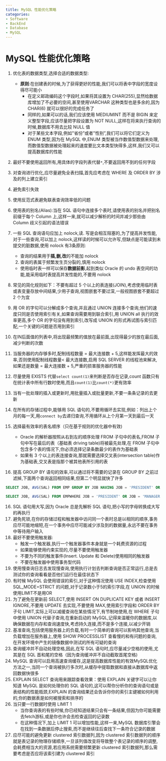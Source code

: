 ```yaml
---
title: MySQL 性能优化策略
categories:
- Software
- BackEnd
- Database
- MySQL
---
```

# MySQL 性能优化策略

1. 优化表的数据类型,选择合适的数据类型:
    - **原则**:在创建表的时候,为了获得更好的性能,我们可以将表中字段的宽度设得尽可能小
        - 在定义邮政编码这个字段时,如果将其设置为 CHAR(255),显然给数据库增加了不必要的空间,甚至使用VARCHAR 这种类型也是多余的,因为 CHAR(6) 就可以很好的完成任务了
        - 同样的,如果可以的话,我们应该使用 MEDIUMINT 而不是 BIGIN 来定义整型字段,应该尽量把字段设置为 NOT NULL,这样在将来执行查询的时候,数据库不用去比较 NULL 值
        - 对于某些文本字段,例如"省份”或者"性别”,我们可以将它们定义为 ENUM 类型,因为在 MySQL 中,ENUM 类型被当作数值型数据来处理,而数值型数据被处理起来的速度要比文本类型快得多,这样,我们又可以提高数据库的性能

2. 最好不要使用返回所有,用具体的字段列表代替`*`,不要返回用不到的任何字段

3. 对查询进行优化,应尽量避免全表扫描,首先应考虑在 WHERE 及 ORDER BY 涉及的列上建立索引

4. 避免索引失效

5. 使用反范式表避免联表查询效率低的问题

6. 使用表的别名(Alias):当在 SQL 语句中连接多个表时,请使用表的别名并把别名前缀于每个 Column 上,这样一来,就可以减少解析的时间并减少那些由 Column 歧义引起的语法错误

7. 一些 SQL 查询语句应加上 nolock,读. 写是会相互阻塞的,为了提高并发性能,对于一些查询,可以加上 nolock,这样读的时候可以允许写,但缺点是可能读到未提交的脏数据,使用 nolock 有3条原则:
    - 查询的结果用于**插,删,改**的不能加 nolock
    2. 查询的表属于频繁发生页分裂的,慎用 nolock
    - 使用临时表一样可以保存**数据前影**,起到类似 Oracle 的 undo 表空间的功能,能采用临时表提高并发性能的,不要用 nolock

8. 常见的简化规则如下：不要有超过 5 个以上的表连接(JOIN),考虑使用临时表或表变量存放中间结果,少用子查询,视图嵌套不要过深,一般视图嵌套不要超过 2 个为宜

9. 用 OR 的字句可以分解成多个查询,并且通过 UNION 连接多个查询,他们的速度只同是否使用索引有关,如果查询需要用到联合索引,用 UNION all 执行的效率更高,多个 OR 的字句没有用到索引,改写成 UNION 的形式再试图与索引匹配,一个关键的问题是否用到索引

10. 在IN后面值的列表中,将出现最频繁的值放在最前面,出现得最少的放在最后面,减少判断的次数

11. 当服务器的内存够多时,配制线程数量 = 最大连接数 + 5,这样能发挥最大的效率,否则使用配制线程数量< 最大连接数,启用 SQL SERVER 的线程池来解决,如果还是数量 = 最大连接数 + 5,严重的损害服务器的性能

12. 尽量使用 EXISTS 代替`select count(1)`来判断是否存在记录,count 函数只有在统计表中所有行数时使用,而且`count(1)`比`count(*)`更有效率

13. 当有一批处理的插入或更新时,用批量插入或批量更新,不要一条条记录的去更新

14. 在所有的存储过程中,能够用 SQL 语句的,不要用循环去实现,例如：列出上个月的每一天,用`connect by`去递归查询,不用循环从上个月第一天到最后一天

15. 选择最有效率的表名顺序（只在基于规则的优化器中有效)
      - Oracle 的解析器按照从右到左的顺序处理 FROM 子句中的表名,FROM 子句中写在最后的表（基础表 driving table)将被最先处理,在 FROM 子句中包含多个表的情况下,你必须选择记录条数最少的表作为基础表
      - 如果有 3 个以上的表连接查询,那就需要选择交叉表(intersection table)作为基础表,交叉表是指那个被其他表所引用的表

16. 提高 GROUP BY 语句的效率,可以通过将不需要的记录在 GROUP BY 之前过滤掉,下面两个查询返回相同结果,但第二个明显就快了许多

```sql
SELECT JOB, AVG(SAL) FROM EMP GROUP BY JOB HAVING JOB = 'PRESIDENT' OR JOB = 'MANAGER';

SELECT JOB, AVG(SAL) FROM EMPWHERE JOB = 'PRESIDENT' OR JOB = 'MANAGER' GROUP BY JOB;
```

16. SQL 语句用大写,因为 Oracle 总是先解析 SQL 语句,把小写的字母转换成大写的再执行
18. 避免死锁,在你的存储过程和触发器中访问同一个表时总是以相同的顺序,事务应尽可能地缩短,在一个事务中应尽可能减少涉及到的数据量,永远不要在事务中等待用户输入
19. 最好不要使用触发器:
    - 触发一个触发器,执行一个触发器事件本身就是一个耗费资源的过程
    - 如果能够使用约束实现的,尽量不要使用触发器
    - 不要为不同的触发事件(Insert. Update 和 Delete)使用相同的触发器
    - 不要在触发器中使用事务型代码
20. 使用慢查询日志去发现慢查询,使用执行计划去判断查询是否正常运行,总是去测试你的查询看看是否他们运行在最佳状态下
21. 有时候 MySQL 会使用错误的索引,对于这种情况使用 USE INDEX,检查使用 SQL_MODE=STRICT 的问题,对于记录数小于5的索引字段,在 UNION 的时候使用LIMIT不是用OR
22. 为了避免在更新前 SELECT,使用 INSERT ON DUPLICATE KEY 或者 INSERT IGNORE,不要用 UPDATE 去实现,不要使用 MAX,使用索引字段和 ORDER BY子句 LIMIT,实际上可以减缓查询在某些情况下,有节制地使用,在 WHERE 子句中使用 UNION 代替子查询,在重新启动的 MySQL,记得来温暖你的数据库,以确保数据在内存和查询速度快,考虑持久连接,而不是多个连接,以减少开销
23. 基准查询,包括使用服务器上的负载,有时一个简单的查询可以影响其他查询,当负载增加在服务器上,使用 SHOW PROCESSLIST 查看慢的和有问题的查询,在开发环境中产生的镜像数据中测试的所有可疑的查询
24. 查询缓冲并不自动处理空格,因此,在写 SQL 语句时,应尽量减少空格的使用,尤其是在 SQL 首和尾的空格（因为查询缓冲并不自动截取首尾空格)
25. MySQL 查询可以启用高速查询缓存,这是提高数据库性能的有效MySQL优化方法之一,当同一个查询被执行多次时,从缓存中提取数据和直接从数据库中返回数据快很多
26. EXPLAIN SELECT 查询用来跟踪查看效果：使用 EXPLAIN 关键字可以让你知道 MySQL 是如何处理你的 SQL 语句的,这可以帮你分析你的查询语句或是表结构的性能瓶颈,EXPLAIN 的查询结果还会告诉你你的索引主键被如何利用的,你的数据表是如何被搜索和排序的
27. 当只要一行数据时使用 LIMIT 1
    - 当你查询表的有些时候,你已经知道结果只会有一条结果,但因为你可能需要去fetch游标,或是你也许会去检查返回的记录数
    - 在这种情况下,加上 LIMIT 1 可以增加性能,这样一来,MySQL 数据库引擎会在找到一条数据后停止搜索,而不是继续往后查找下一条符合记录的数据
27. 应尽可能的避免更新 clustered 索引数据列,因为 clustered 索引数据列的顺序就是表记录的物理存储顺序,一旦该列值改变将导致整个表记录的顺序的调整,会耗费相当大的资源,若应用系统需要频繁更新 clustered 索引数据列,那么需要考虑是否应将该索引建为 clustered 索引

